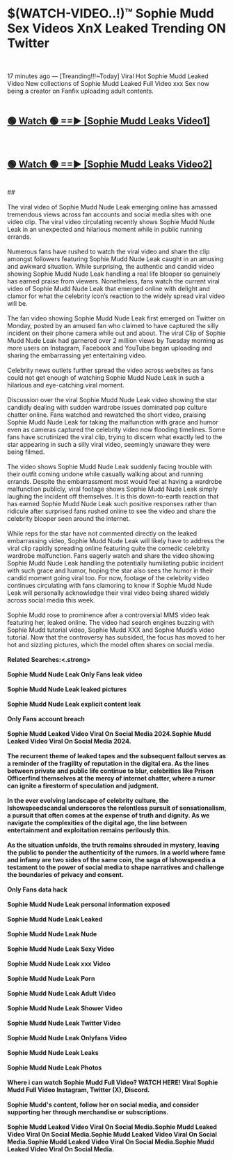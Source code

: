 # $(WATCH-VIDEO..!)™ Sophie Mudd Sex Videos XnX Leaked Trending ON Twitter<br>
<br>

17 minutes ago — [Treanding!!!~Today] Viral Hot Sophie Mudd Leaked Video New collections of Sophie Mudd Leaked Full Video xxx Sex now being a creator on Fanfix uploading adult contents.
<br>
 <br>

##  <a href="https://best2vid.blogspot.com?title=Sophie_Mudd">🟢 Watch 🟢 ==► [Sophie Mudd Leaks Video1]</a><br>
  <br>

##  <a href="https://best2vid.blogspot.com?title=Sophie_Mudd">🟢 Watch 🟢 ==► [Sophie Mudd Leaks Video2]</a><br>
  <br>
  ##
  <br>
  <br>
The viral video of Sophie Mudd Nude Leak emerging online has amassed tremendous views across fan accounts and social media sites with one video clip. The viral video circulating recently shows Sophie Mudd Nude Leak in an unexpected and hilarious moment while in public running errands.
<br><br>
Numerous fans have rushed to watch the viral video and share the clip amongst followers featuring Sophie Mudd Nude Leak caught in an amusing and awkward situation. While surprising, the authentic and candid video showing Sophie Mudd Nude Leak handling a real life blooper so genuinely has earned praise from viewers. Nonetheless, fans watch the current viral video of Sophie Mudd Nude Leak that emerged online with delight and clamor for what the celebrity icon’s reaction to the widely spread viral video will be.
<br><br>
The fan video showing Sophie Mudd Nude Leak first emerged on Twitter on Monday, posted by an amused fan who claimed to have captured the silly incident on their phone camera while out and about. The viral Clip of Sophie Mudd Nude Leak had garnered over 2 million views by Tuesday morning as more users on Instagram, Facebook and YouTube began uploading and sharing the embarrassing yet entertaining video.
<br><br>
Celebrity news outlets further spread the video across websites as fans could not get enough of watching Sophie Mudd Nude Leak in such a hilarious and eye-catching viral moment.
<br><br>
Discussion over the viral Sophie Mudd Nude Leak video showing the star candidly dealing with sudden wardrobe issues dominated pop culture chatter online. Fans watched and rewatched the short video, praising Sophie Mudd Nude Leak for taking the malfunction with grace and humor even as cameras captured the celebrity video now flooding timelines. Some fans have scrutinized the viral clip, trying to discern what exactly led to the star appearing in such a silly viral video, seemingly unaware they were being filmed.
<br><br>
The video shows Sophie Mudd Nude Leak suddenly facing trouble with their outfit coming undone while casually walking about and running errands. Despite the embarrassment most would feel at having a wardrobe malfunction publicly, viral footage shows Sophie Mudd Nude Leak simply laughing the incident off themselves. It is this down-to-earth reaction that has earned Sophie Mudd Nude Leak such positive responses rather than ridicule after surprised fans rushed online to see the video and share the celebrity blooper seen around the internet.
<br><br>
While reps for the star have not commented directly on the leaked embarrassing video, Sophie Mudd Nude Leak will likely have to address the viral clip rapidly spreading online featuring quite the comedic celebrity wardrobe malfunction. Fans eagerly watch and share the video showing Sophie Mudd Nude Leak handling the potentially humiliating public incident with such grace and humor, hoping the star also sees the humor in their candid moment going viral too. For now, footage of the celebrity video continues circulating with fans clamoring to know if Sophie Mudd Nude Leak will personally acknowledge their viral video being shared widely across social media this week.
<br><br>
Sophie Mudd rose to prominence after a controversial MMS video leak featuring her, leaked online. The video had search engines buzzing with Sophie Mudd tutorial video, Sophie Mudd XXX and Sophie Mudd’s video tutorial. Now that the controversy has subsided, the focus has moved to her hot and sizzling pictures, which the model often shares on social media.
<br><br>
<strong>Related Searches:<.strong>
<br><br>
Sophie Mudd Nude Leak Only Fans leak video
<br><br>
Sophie Mudd Nude Leak leaked pictures
<br><br>
Sophie Mudd Nude Leak explicit content leak
<br><br>
Only Fans account breach
<br><br>
Sophie Mudd Leaked Video Viral On Social Media 2024.Sophie Mudd Leaked Video Viral On Social Media 2024.
<br><br>
The recurrent theme of leaked tapes and the subsequent fallout serves as a reminder of the fragility of reputation in the digital era. As the lines between private and public life continue to blur, celebrities like Prison Officerfind themselves at the mercy of internet chatter, where a rumor can ignite a firestorm of speculation and judgment.
<br><br>
In the ever evolving landscape of celebrity culture, the Ishowspeedscandal underscores the relentless pursuit of sensationalism, a pursuit that often comes at the expense of truth and dignity. As we navigate the complexities of the digital age, the line between entertainment and exploitation remains perilously thin.
<br><br>
As the situation unfolds, the truth remains shrouded in mystery, leaving the public to ponder the authenticity of the rumors. In a world where fame and infamy are two sides of the same coin, the saga of Ishowspeedis a testament to the power of social media to shape narratives and challenge the boundaries of privacy and consent.
<br><br>
Only Fans data hack
<br><br>
Sophie Mudd Nude Leak personal information exposed
<br><br>
Sophie Mudd Nude Leak Leaked
<br><br>
Sophie Mudd Nude Leak Nude
<br><br>
Sophie Mudd Nude Leak Sexy Video
<br><br>
Sophie Mudd Nude Leak xxx Video
<br><br>
Sophie Mudd Nude Leak Porn
<br><br>
Sophie Mudd Nude Leak Adult Video
<br><br>
Sophie Mudd Nude Leak Shower Video
<br><br>
Sophie Mudd Nude Leak Twitter Video
<br><br>
Sophie Mudd Nude Leak Onlyfans Video
<br><br>
Sophie Mudd Nude Leak Leaks
<br><br>
Sophie Mudd Nude Leak Photos
<br><br>
Where i can watch Sophie Mudd Full Video? WATCH HERE! Viral Sophie Mudd Full Video Instagram, Twitter (X), Discord.
<br><br>
Sophie Mudd's content, follow her on social media, and consider supporting her through merchandise or subscriptions.
<br><br>
Sophie Mudd Leaked Video Viral On Social Media.Sophie Mudd Leaked Video Viral On Social Media.Sophie Mudd Leaked Video Viral On Social Media.Sophie Mudd Leaked Video Viral On Social Media.Sophie Mudd Leaked Video Viral On Social Media.